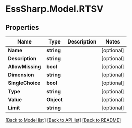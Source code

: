 # EssSharp.Model.RTSV

## Properties

Name | Type | Description | Notes
------------ | ------------- | ------------- | -------------
**Name** | **string** |  | [optional] 
**Description** | **string** |  | [optional] 
**AllowMissing** | **bool** |  | [optional] 
**Dimension** | **string** |  | [optional] 
**SingleChoice** | **bool** |  | [optional] 
**Type** | **string** |  | [optional] 
**Value** | **Object** |  | [optional] 
**Limit** | **string** |  | [optional] 

[[Back to Model list]](../README.md#documentation-for-models) [[Back to API list]](../README.md#documentation-for-api-endpoints) [[Back to README]](../README.md)

